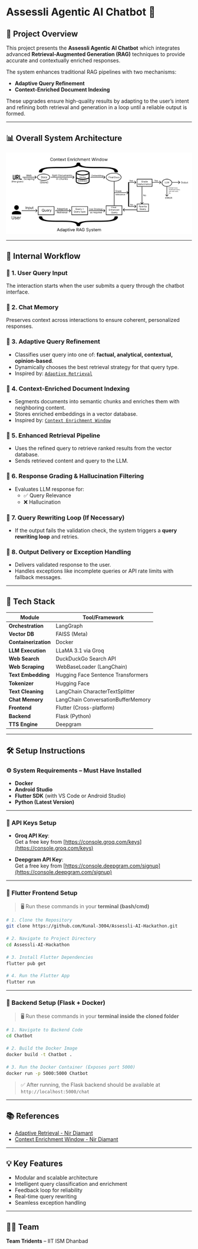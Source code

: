 
# Assessli Agentic AI Chatbot 🤖

## 🚀 Project Overview

This project presents the **Assessli Agentic AI Chatbot** which integrates advanced **Retrieval-Augmented Generation (RAG)** techniques to provide accurate and contextually enriched responses.

The system enhances traditional RAG pipelines with two mechanisms:
- **Adaptive Query Refinement**
- **Context-Enriched Document Indexing**

These upgrades ensure high-quality results by adapting to the user’s intent and refining both retrieval and generation in a loop until a reliable output is formed.

---

## 📊 Overall System Architecture

![Pipeline](pipeline.jpg)

---

## 🧠 Internal Workflow

### 🔹 1. **User Query Input**
The interaction starts when the user submits a query through the chatbot interface.

### 🔹 2. **Chat Memory**
Preserves context across interactions to ensure coherent, personalized responses.

### 🔹 3. **Adaptive Query Refinement**
- Classifies user query into one of: **factual, analytical, contextual, opinion-based**.
- Dynamically chooses the best retrieval strategy for that query type.
- Inspired by: [`Adaptive Retrieval`](https://github.com/NirDiamant/RAG_Techniques/blob/main/all_rag_techniques/adaptive_retrieval.ipynb)

### 🔹 4. **Context-Enriched Document Indexing**
- Segments documents into semantic chunks and enriches them with neighboring content.
- Stores enriched embeddings in a vector database.
- Inspired by: [`Context Enrichment Window`](https://github.com/NirDiamant/RAG_Techniques/blob/main/all_rag_techniques/context_enrichment_window_around_chunk.ipynb)

### 🔹 5. **Enhanced Retrieval Pipeline**
- Uses the refined query to retrieve ranked results from the vector database.
- Sends retrieved content and query to the LLM.

### 🔹 6. **Response Grading & Hallucination Filtering**
- Evaluates LLM response for:
  - ✅ Query Relevance
  - ❌ Hallucination

### 🔹 7. **Query Rewriting Loop (If Necessary)**
- If the output fails the validation check, the system triggers a **query rewriting loop** and retries.

### 🔹 8. **Output Delivery or Exception Handling**
- Delivers validated response to the user.
- Handles exceptions like incomplete queries or API rate limits with fallback messages.

---

## 🧰 Tech Stack

| Module           | Tool/Framework                           |
|------------------|------------------------------------------|
| **Orchestration**| LangGraph                                |
| **Vector DB**    | FAISS (Meta)                             |
| **Containerization** | Docker                               |
| **LLM Execution**| LLaMA 3.1 via Groq                       |
| **Web Search**   | DuckDuckGo Search API                    |
| **Web Scraping** | WebBaseLoader (LangChain)                |
| **Text Embedding** | Hugging Face Sentence Transformers     |
| **Tokenizer**    | Hugging Face                             |
| **Text Cleaning**| LangChain CharacterTextSplitter          |
| **Chat Memory**  | LangChain ConversationBufferMemory       |
| **Frontend**     | Flutter (Cross-platform)                 |
| **Backend**      | Flask (Python)                           |
| **TTS Engine**   | Deepgram                                 |

---

## 🛠️ Setup Instructions

### ⚙️ **System Requirements – Must Have Installed**

- **Docker**
- **Android Studio**
- **Flutter SDK** (with VS Code or Android Studio)
- **Python (Latest Version)**

---

### 🔐 API Keys Setup 

- **Groq API Key**:  
  Get a free key from [https://console.groq.com/keys](https://console.groq.com/keys)  


- **Deepgram API Key**:  
  Get a free key from [https://console.deepgram.com/signup](https://console.deepgram.com/signup)  


---

### 📱 Flutter Frontend Setup

> 🖥️ Run these commands in your **terminal (bash/cmd)**

```bash
# 1. Clone the Repository
git clone https://github.com/Kunal-3004/Assessli-AI-Hackathon.git

# 2. Navigate to Project Directory
cd Assessli-AI-Hackathon

# 3. Install Flutter Dependencies
flutter pub get

# 4. Run the Flutter App
flutter run
```

---

### 🐳 Backend Setup (Flask + Docker)

> 🖥️ Run these commands in your **terminal inside the cloned folder**

```bash
# 1. Navigate to Backend Code
cd Chatbot

# 2. Build the Docker Image
docker build -t Chatbot .

# 3. Run the Docker Container (Exposes port 5000)
docker run -p 5000:5000 Chatbot
```

> ✅ After running, the Flask backend should be available at `http://localhost:5000/chat`

---

## 📚 References

- [Adaptive Retrieval - Nir Diamant](https://github.com/NirDiamant/RAG_Techniques/blob/main/all_rag_techniques/adaptive_retrieval.ipynb)  
- [Context Enrichment Window - Nir Diamant](https://github.com/NirDiamant/RAG_Techniques/blob/main/all_rag_techniques/context_enrichment_window_around_chunk.ipynb)

---

## 💡 Key Features

- Modular and scalable architecture  
- Intelligent query classification and enrichment  
- Feedback loop for reliability  
- Real-time query rewriting  
- Seamless exception handling

---

## 👨‍💻 Team

**Team Tridents** – IIT ISM Dhanbad

